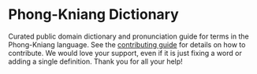 
# Phong-Kniang Dictionary

Curated public domain dictionary and pronunciation guide for terms in the Phong-Kniang language. See the [contributing guide](https://github.com/drumworkteam/term/blob/make/.github/contributing.md) for details on how to contribute. We would love your support, even if it is just fixing a word or adding a single definition. Thank you for all your help!